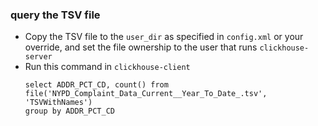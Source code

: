 ### query the TSV file

- Copy the TSV file to the `user_dir` as specified in `config.xml`
or your override, and set the file ownership to the user that runs
`clickhouse-server`
- Run this command in `clickhouse-client`
    ```
    select ADDR_PCT_CD, count() from
    file('NYPD_Complaint_Data_Current__Year_To_Date_.tsv', 'TSVWithNames')
    group by ADDR_PCT_CD
    ```
